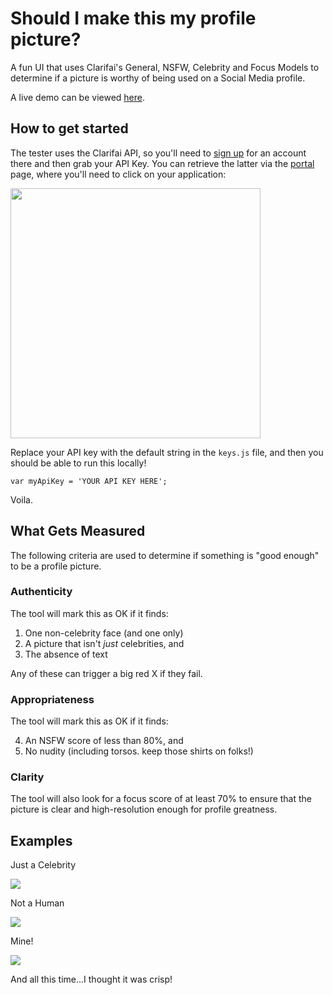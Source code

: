 # Should I make this my profile picture?
A fun UI that uses Clarifai's General, NSFW, Celebrity and Focus Models to determine if a picture is worthy of being used on a Social Media profile. 

A live demo can be viewed [here](https://jared-hack-projects.s3.us-east-2.amazonaws.com/profile-picture-tester/index.html).

## How to get started

The tester uses the Clarifai API, so you'll need to [sign up](http://clarifai.com/signup) for an account there and then grab your API Key. You can retrieve the latter via the [portal](https://portal.clarifai.com/apps) page, where you'll need to click on your application:

<img src="https://jared-hack-projects.s3.us-east-2.amazonaws.com/clarifai-javascript-starter/api-key.png" width="400"/>

Replace your API key with the default string in the `keys.js` file, and then you should be able to run this locally! 

```
var myApiKey = 'YOUR API KEY HERE';
```

Voila.

## What Gets Measured

The following criteria are used to determine if something is "good enough" to be a profile picture.

### Authenticity

The tool will mark this as OK if it finds:

1. One non-celebrity face (and one only)
2. A picture that isn't <i>just</i> celebrities, and
3. The absence of text

Any of these can trigger a big red X if they fail.

### Appropriateness

The tool will mark this as OK if it finds:

4. An NSFW score of less than 80%, and
5. No nudity (including torsos. keep those shirts on folks!)

### Clarity

The tool will also look for a focus score of at least 70% to ensure that the picture is clear and high-resolution enough for profile greatness.

## Examples

Just a Celebrity

<img src="https://jared-hack-projects.s3.us-east-2.amazonaws.com/profile-picture-tester/examples/bieber.png"/>

Not a Human

<img src="https://jared-hack-projects.s3.us-east-2.amazonaws.com/profile-picture-tester/examples/pug.png"/>

Mine!

<img src="https://jared-hack-projects.s3.us-east-2.amazonaws.com/profile-picture-tester/examples/me.png"/>

And all this time...I thought it was crisp!
